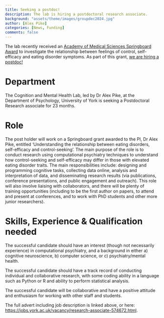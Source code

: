 ```yaml
---
title: Seeking a postdoc! 
description: The lab is hiring a postdoctoral research associate. 
background: "assets/theme/images/groupdec2024.jpg"
author: [Alex Pike]
categories: [News, Funding]
comments: false
---
```


The lab recently received an <a href="https://acmedsci.ac.uk/more/news/66m-springboard-emerging-research-leaders">Academy of Medical Sciences Springboard Award</a> to investigate the relationship between feelings of control, self-efficacy and eating disorder symptoms. As part of this grant, <a href="https://jobs.york.ac.uk/vacancy/research-associate-574672.html">we are hiring a postdoc!</a> 

<h1>Department</h1>
The Cognition and Mental Health Lab, led by Dr Alex Pike, at the Department of Psychology, University of York is seeking a Postdoctoral Research associate for 23 months. 

<h1>Role</h1>
The post holder will work on a Springboard grant awarded to the PI, Dr Alex Pike, entitled ‘Understanding the relationship between eating disorders, self-efficacy and control-seeking’. The main purpose of the role is to conduct research using computational psychiatry techniques to understand how control-seeking and self-efficacy may differ in those with elevated eating disorder traits. The main responsibilities include: designing and programming cognitive tasks, collecting data online, analysis and interpretation of data, and disseminating research results (via publications, conference presentations, and public engagement and outreach). This role will also involve liaising with collaborators, and there will be plenty of training opportunities (including to be the first author on papers, to attend and present at conferences, and to work with PhD students and other more junior researchers). 

<h1>Skills, Experience & Qualification needed</h1>
The successful candidate should have an interest (though not necessarily experience) in computational psychiatry, and a background in either a) cognitive neuroscience, b) computer science, or c) psychiatry/mental health. 

The successful candidate should have a track record of conducting individual and collaborative research, with some coding ability in a language such as Python or R and ability to perform statistical analysis.

The successful candidate will be collaborative and have a positive attitude and enthusiasm for working with other staff and students.

The full advert including job description is linked above, or here: https://jobs.york.ac.uk/vacancy/research-associate-574672.html. 


